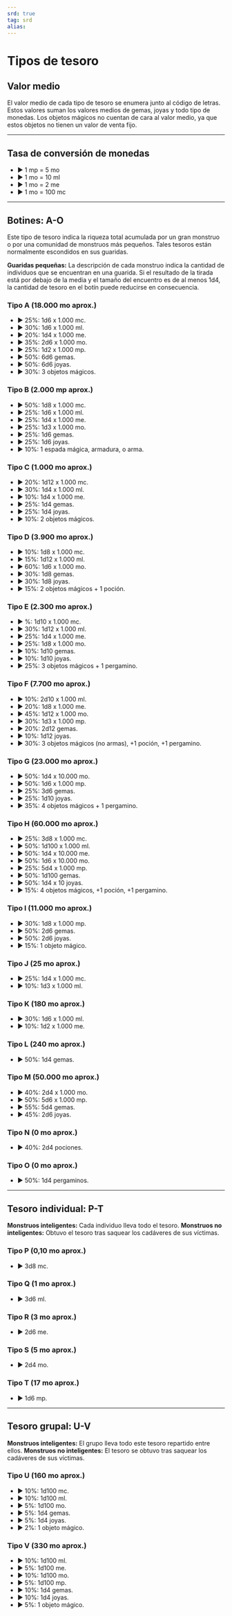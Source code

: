 ```yaml
---
srd: true
tag: srd
alias: 
---
```

# Tipos de tesoro
## Valor medio

El valor medio de cada tipo de tesoro se enumera junto al código de letras. Estos valores suman los valores medios de gemas, joyas y todo tipo de monedas. Los objetos mágicos no cuentan de cara al valor medio, ya que estos objetos no tienen un valor de venta fijo.

---
## Tasa de conversión de monedas
- ▶ 1 mp = 5 mo 
- ▶ 1 mo = 10 ml
- ▶ 1 mo = 2 me 
- ▶ 1 mo = 100 mc

---
## Botines: A-O

Este tipo de tesoro indica la riqueza total acumulada por un gran monstruo o por una comunidad de monstruos más pequeños. Tales tesoros están normalmente escondidos en sus guaridas.

**Guaridas pequeñas:** La descripción de cada monstruo indica la cantidad de individuos que se encuentran en una guarida. Si el resultado de la tirada está por debajo de la media y el tamaño del encuentro es de al menos 1d4, la cantidad de tesoro en el botín puede reducirse en consecuencia.

### Tipo A (18.000 mo aprox.) 

- ▶ 25%: 1d6 x 1.000 mc. 
- ▶ 30%: 1d6 x 1.000 ml. 
- ▶ 20%: 1d4 x 1.000 me. 
- ▶ 35%: 2d6 x 1.000 mo. 
- ▶ 25%: 1d2 x 1.000 mp. 
- ▶ 50%: 6d6 gemas. 
- ▶ 50%: 6d6 joyas. 
- ▶ 30%: 3 objetos mágicos.

### Tipo B (2.000 mp aprox.) 

- ▶ 50%: 1d8 x 1.000 mc. 
- ▶ 25%: 1d6 x 1.000 ml. 
- ▶ 25%: 1d4 x 1.000 me. 
- ▶ 25%: 1d3 x 1.000 mo. 
- ▶ 25%: 1d6 gemas. 
- ▶ 25%: 1d6 joyas. 
- ▶ 10%: 1 espada mágica, armadura, o arma.

### Tipo C (1.000 mo aprox.) 

- ▶ 20%: 1d12 x 1.000 mc. 
- ▶ 30%: 1d4 x 1.000 ml. 
- ▶ 10%: 1d4 x 1.000 me. 
- ▶ 25%: 1d4 gemas. 
- ▶ 25%: 1d4 joyas. 
- ▶ 10%: 2 objetos mágicos.

### Tipo D (3.900 mo aprox.) 

- ▶ 10%: 1d8 x 1.000 mc. 
- ▶ 15%: 1d12 x 1.000 ml. 
- ▶ 60%: 1d6 x 1.000 mo. 
- ▶ 30%: 1d8 gemas. 
- ▶ 30%: 1d8 joyas. 
- ▶ 15%: 2 objetos mágicos + 1 poción.
  
### Tipo E (2.300 mo aprox.) 

- ▶ %: 1d10 x 1.000 mc. 
- ▶ 30%: 1d12 x 1.000 ml. 
- ▶ 25%: 1d4 x 1.000 me. 
- ▶ 25%: 1d8 x 1.000 mo. 
- ▶ 10%: 1d10 gemas. 
- ▶ 10%: 1d10 joyas. 
- ▶ 25%: 3 objetos mágicos + 1 pergamino.
  
### Tipo F (7.700 mo aprox.) 

- ▶ 10%: 2d10 x 1.000 ml. 
- ▶ 20%: 1d8 x 1.000 me. 
- ▶ 45%: 1d12 x 1.000 mo. 
- ▶ 30%: 1d3 x 1.000 mp. 
- ▶ 20%: 2d12 gemas. 
- ▶ 10%: 1d12 joyas. 
- ▶ 30%: 3 objetos mágicos (no armas), +1 poción, +1 pergamino.
  
### Tipo G (23.000 mo aprox.) 

- ▶ 50%: 1d4 x 10.000 mo. 
- ▶ 50%: 1d6 x 1.000 mp. 
- ▶ 25%: 3d6 gemas. 
- ▶ 25%: 1d10 joyas. 
- ▶ 35%: 4 objetos mágicos + 1 pergamino.

### Tipo H (60.000 mo aprox.) 

- ▶ 25%: 3d8 x 1.000 mc. 
- ▶ 50%: 1d100 x 1.000 ml. 
- ▶ 50%: 1d4 x 10.000 me. 
- ▶ 50%: 1d6 x 10.000 mo. 
- ▶ 25%: 5d4 x 1.000 mp. 
- ▶ 50%: 1d100 gemas. 
- ▶ 50%: 1d4 x 10 joyas. 
- ▶ 15%: 4 objetos mágicos, +1 poción, +1 pergamino.

### Tipo I (11.000 mo aprox.) 

- ▶ 30%: 1d8 x 1.000 mp. 
- ▶ 50%: 2d6 gemas. 
- ▶ 50%: 2d6 joyas. 
- ▶ 15%: 1 objeto mágico.

### Tipo J (25 mo aprox.) 

- ▶ 25%: 1d4 x 1.000 mc. 
- ▶ 10%: 1d3 x 1.000 ml.
  
### Tipo K (180 mo aprox.) 

- ▶ 30%: 1d6 x 1.000 ml. 
- ▶ 10%: 1d2 x 1.000 me.

### Tipo L (240 mo aprox.) 

- ▶ 50%: 1d4 gemas.

### Tipo M (50.000 mo aprox.) 

- ▶ 40%: 2d4 x 1.000 mo. 
- ▶ 50%: 5d6 x 1.000 mp. 
- ▶ 55%: 5d4 gemas. 
- ▶ 45%: 2d6 joyas.

### Tipo N (0 mo aprox.) 

- ▶ 40%: 2d4 pociones.

### Tipo O (0 mo aprox.) 

- ▶ 50%: 1d4 pergaminos.

---
## Tesoro individual: P-T

**Monstruos inteligentes:** Cada individuo lleva todo el tesoro.
**Monstruos no inteligentes:** Obtuvo el tesoro tras saquear los cadáveres de sus víctimas.

### Tipo P (0,10 mo aprox.) 

- ▶ 3d8 mc.

### Tipo Q (1 mo aprox.) 

- ▶ 3d6 ml.

### Tipo R (3 mo aprox.) 

- ▶ 2d6 me.
  
### Tipo S (5 mo aprox.) 

- ▶ 2d4 mo.
  
### Tipo T (17 mo aprox.) 

- ▶ 1d6 mp.

---
## Tesoro grupal: U-V

**Monstruos inteligentes:** El grupo lleva todo este tesoro repartido entre ellos.
**Monstruos no inteligentes:** El tesoro se obtuvo tras saquear los cadáveres de sus víctimas.

### Tipo U (160 mo aprox.)

- ▶ 10%: 1d100 mc. 
- ▶ 10%: 1d100 ml. 
- ▶ 5%: 1d100 mo. 
- ▶ 5%: 1d4 gemas. 
- ▶ 5%: 1d4 joyas. 
- ▶ 2%: 1 objeto mágico.

### Tipo V (330 mo aprox.)

- ▶ 10%: 1d100 ml. 
- ▶ 5%: 1d100 me. 
- ▶ 10%: 1d100 mo. 
- ▶ 5%: 1d100 mp. 
- ▶ 10%: 1d4 gemas. 
- ▶ 10%: 1d4 joyas. 
- ▶ 5%: 1 objeto mágico.